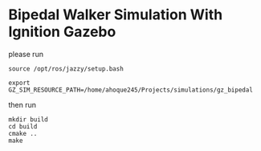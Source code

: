 # Bipedal Walker Simulation With Ignition Gazebo

please run 

```
source /opt/ros/jazzy/setup.bash

export GZ_SIM_RESOURCE_PATH=/home/ahoque245/Projects/simulations/gz_bipedal

```

then run 
```
mkdir build
cd build
cmake ..
make
```


